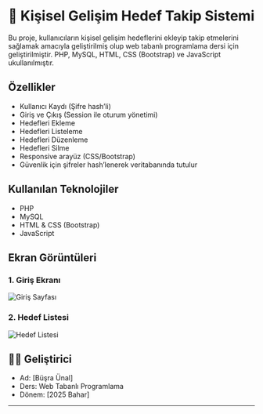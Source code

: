 # 📘 Kişisel Gelişim Hedef Takip Sistemi

Bu proje, kullanıcıların kişisel gelişim hedeflerini ekleyip takip etmelerini sağlamak amacıyla geliştirilmiş olup web tabanlı programlama dersi için geliştirilmiştir. PHP, MySQL, HTML, CSS (Bootstrap) ve JavaScript ukullanılmıştır.

## Özellikler

- Kullanıcı Kaydı (Şifre hash’li)
- Giriş ve Çıkış (Session ile oturum yönetimi)
-  Hedefleri Ekleme
-  Hedefleri Listeleme
-  Hedefleri Düzenleme
-  Hedefleri Silme
-  Responsive arayüz (CSS/Bootstrap)
- Güvenlik için şifreler hash’lenerek veritabanında tutulur

## Kullanılan Teknolojiler

- PHP 
- MySQL
- HTML & CSS (Bootstrap)
- JavaScript 

## Ekran Görüntüleri


### 1. Giriş Ekranı
![Giriş Sayfası](gorseller/giris.png)

### 2. Hedef Listesi
![Hedef Listesi](gorseller/liste.png)



## 👩‍💻 Geliştirici

- Ad: [Büşra Ünal]
- Ders: Web Tabanlı Programlama
- Dönem: [2025 Bahar]

---
